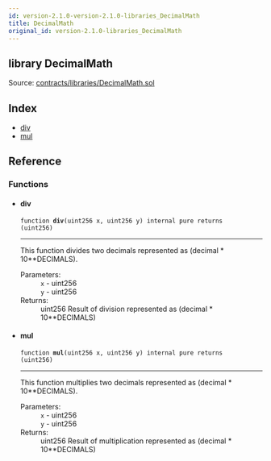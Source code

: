 ```yaml
---
id: version-2.1.0-version-2.1.0-libraries_DecimalMath
title: DecimalMath
original_id: version-2.1.0-libraries_DecimalMath
---
```


<div class="contract-doc"><div class="contract"><h2 class="contract-header"><span class="contract-kind">library</span> DecimalMath</h2><div class="source">Source: <a href="https://github.com/PolymathNetwork/polymath-core/blob/v2.1.0/contracts/libraries/DecimalMath.sol" target="_blank">contracts/libraries/DecimalMath.sol</a></div></div><div class="index"><h2>Index</h2><ul><li><a href="libraries_DecimalMath.html#div">div</a></li><li><a href="libraries_DecimalMath.html#mul">mul</a></li></ul></div><div class="reference"><h2>Reference</h2><div class="functions"><h3>Functions</h3><ul><li><div class="item function"><span id="div" class="anchor-marker"></span><h4 class="name">div</h4><div class="body"><code class="signature">function <strong>div</strong><span>(uint256 x, uint256 y) </span><span>internal </span><span>pure </span><span>returns  (uint256) </span></code><hr/><div class="description"><p>This function divides two decimals represented as (decimal * 10**DECIMALS).</p></div><dl><dt><span class="label-parameters">Parameters:</span></dt><dd><div><code>x</code> - uint256</div><div><code>y</code> - uint256</div></dd><dt><span class="label-return">Returns:</span></dt><dd>uint256 Result of division represented as (decimal * 10**DECIMALS)</dd></dl></div></div></li><li><div class="item function"><span id="mul" class="anchor-marker"></span><h4 class="name">mul</h4><div class="body"><code class="signature">function <strong>mul</strong><span>(uint256 x, uint256 y) </span><span>internal </span><span>pure </span><span>returns  (uint256) </span></code><hr/><div class="description"><p>This function multiplies two decimals represented as (decimal * 10**DECIMALS).</p></div><dl><dt><span class="label-parameters">Parameters:</span></dt><dd><div><code>x</code> - uint256</div><div><code>y</code> - uint256</div></dd><dt><span class="label-return">Returns:</span></dt><dd>uint256 Result of multiplication represented as (decimal * 10**DECIMALS)</dd></dl></div></div></li></ul></div></div></div>
